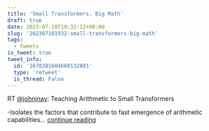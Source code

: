 ```yaml
---
title: 'Small Transformers, Big Math'
draft: true
date: 2023-07-10T19:32:12+00:00
slug: '202307101932-small-transformers-big-math'
tags:
  - tweets
is_tweet: true
tweet_info:
  id: '1678381604669132801'
  type: 'retweet'
  is_thread: False
---
```




RT [@johnjnay](https://x.com/johnjnay): Teaching Arithmetic to Small Transformers

-Isolates the factors that contribute to fast emergence of arithmetic capabilities… [continue reading](https://x.com/sytelus/status/1678381604669132801)
